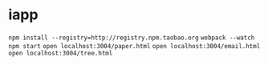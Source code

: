 # iapp
`npm install --registry=http://registry.npm.taobao.org`
`webpack --watch`
`npm start`
`open localhost:3004/paper.html`
`open localhost:3004/email.html`
`open localhost:3004/tree.html`
